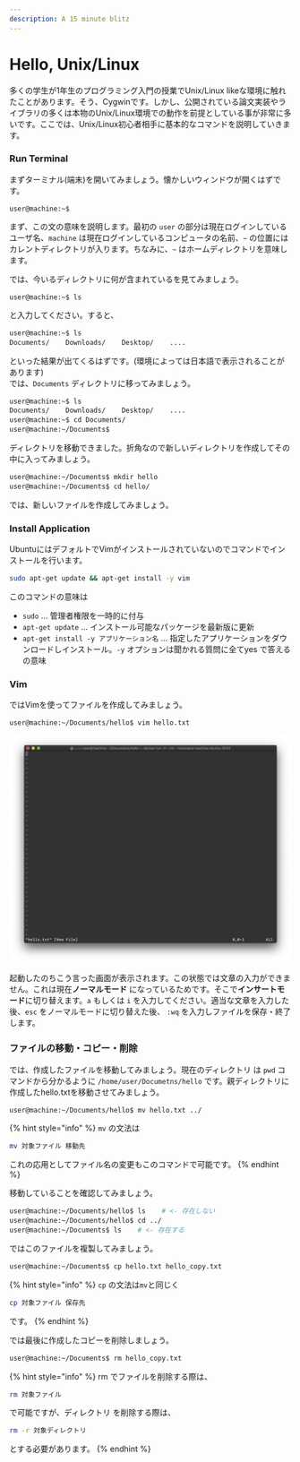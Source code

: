 ```yaml
---
description: A 15 minute blitz
---
```


# Hello, Unix/Linux

多くの学生が1年生のプログラミング入門の授業でUnix/Linux likeな環境に触れたことがあります。そう、Cygwinです。しかし、公開されている論文実装やライブラリの多くは本物のUnix/Linux環境での動作を前提としている事が非常に多いです。ここでは、Unix/Linux初心者相手に基本的なコマンドを説明していきます。

### Run Terminal

まずターミナル\(端末\)を開いてみましょう。懐かしいウィンドウが開くはずです。

```text
user@machine:~$ 
```

まず、この文の意味を説明します。最初の `user` の部分は現在ログインしているユーザ名、`machine` は現在ログインしているコンピュータの名前、`~` の位置にはカレントディレクトリが入ります。ちなみに、`~` はホームディレクトリを意味します。

では、今いるディレクトリに何が含まれているを見てみましょう。

```text
user@machine:~$ ls
```

と入力してください。すると、

```bash
user@machine:~$ ls
Documents/    Downloads/    Desktop/    ....
```

といった結果が出てくるはずです。\(環境によっては日本語で表示されることがあります\)  
では、`Documents` ディレクトリに移ってみましょう。

```bash
user@machine:~$ ls
Documents/    Downloads/    Desktop/    ....
user@machine:~$ cd Documents/
user@machine:~/Documents$ 
```

ディレクトリを移動できました。折角なので新しいディレクトリを作成してその中に入ってみましょう。

```bash
user@machine:~/Documents$ mkdir hello
user@machine:~/Documents$ cd hello/
```

では、新しいファイルを作成してみましょう。

### Install Application

UbuntuにはデフォルトでVimがインストールされていないのでコマンドでインストールを行います。

```bash
sudo apt-get update && apt-get install -y vim
```

このコマンドの意味は

* `sudo` ... 管理者権限を一時的に付与
* `apt-get update` ... インストール可能なパッケージを最新版に更新
* `apt-get install -y アプリケーション名` ... 指定したアプリケーションをダウンロードしインストール。`-y` オプションは聞かれる質問に全てyes で答えるの意味

### Vim

ではVimを使ってファイルを作成してみましょう。

```bash
user@machine:~/Documents/hello$ vim hello.txt
```

![](../../.gitbook/assets/vim.png)

起動したのちこう言った画面が表示されます。この状態では文章の入力ができません。これは現在**ノーマルモード** になっているためです。そこで**インサートモード**に切り替えます。`a` もしくは `i` を入力してください。適当な文章を入力した後、`esc` をノーマルモードに切り替えた後、 `:wq` を入力しファイルを保存・終了します。

### ファイルの移動・コピー・削除

では、作成したファイルを移動してみましょう。現在のディレクトリ は `pwd` コマンドから分かるように `/home/user/Documetns/hello` です。親ディレクトリに作成したhello.txtを移動させてみましょう。

```bash
user@machine:~/Documents/hello$ mv hello.txt ../
```

{% hint style="info" %}
`mv` の文法は

```bash
mv 対象ファイル 移動先
```

これの応用としてファイル名の変更もこのコマンドで可能です。
{% endhint %}

移動していることを確認してみましょう。

```bash
user@machine:~/Documents/hello$ ls    # <- 存在しない
user@machine:~/Documents/hello$ cd ../
user@machine:~/Documents$ ls    # <- 存在する
```

ではこのファイルを複製してみましょう。

```bash
user@machine:~/Documents$ cp hello.txt hello_copy.txt
```

{% hint style="info" %}
`cp` の文法は`mv`と同じく

```bash
cp 対象ファイル 保存先
```

です。
{% endhint %}

では最後に作成したコピーを削除しましょう。

```bash
user@machine:~/Documents$ rm hello_copy.txt
```

{% hint style="info" %}
rm でファイルを削除する際は、

```bash
rm 対象ファイル
```

で可能ですが、ディレクトリ を削除する際は、

```bash
rm -r 対象ディレクトリ 
```

とする必要があります。
{% endhint %}









